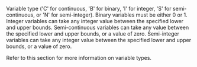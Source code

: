 Variable type ('C' for continuous, 'B' for binary, 'I' for integer, 'S' for semi-continuous, or 'N' for semi-integer).
Binary variables must be either 0 or 1. Integer variables can take any integer value between the specified lower and
upper bounds. Semi-continuous variables can take any value between the specified lower and upper bounds, or a value of
zero. Semi-integer variables can take any integer value between the specified lower and upper bounds, or a value of
zero.

Refer to this section for more information on variable types.